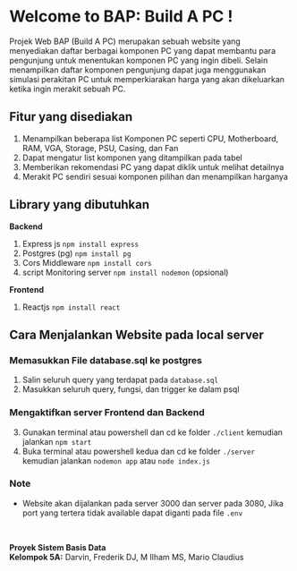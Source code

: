 # Welcome to BAP: Build A PC !

Projek Web BAP (Build A PC) merupakan sebuah website yang menyediakan 
daftar berbagai komponen PC yang dapat membantu para pengunjung
untuk menentukan komponen PC yang ingin dibeli. Selain menampilkan daftar komponen
pengunjung dapat juga menggunakan simulasi perakitan PC untuk memperkiarakan
harga yang akan dikeluarkan ketika ingin merakit sebuah PC.

## Fitur yang disediakan
1. Menampilkan beberapa list Komponen PC seperti CPU, Motherboard, RAM, VGA, Storage, PSU, Casing, dan Fan
2. Dapat mengatur list komponen yang ditampilkan pada tabel
3. Memberikan rekomendasi PC yang dapat diklik untuk melihat detailnya
4. Merakit PC sendiri sesuai komponen pilihan dan menampilkan harganya

## Library yang dibutuhkan</br>
<b>Backend</b>
1. Express js `npm install express`
2. Postgres (pg) `npm install pg`
3. Cors Middleware `npm install cors`
4. script Monitoring server `npm install nodemon` (opsional)

<b>Frontend</b>
1. Reactjs `npm install react`

## Cara Menjalankan Website pada local server
### Memasukkan File database.sql ke postgres
1. Salin seluruh query yang terdapat pada `database.sql`
2. Masukkan seluruh query, fungsi, dan trigger ke dalam psql 

### Mengaktifkan server Frontend dan Backend
3. Gunakan terminal atau powershell dan cd ke folder `./client` kemudian jalankan `npm start`
4. Buka terminal atau powershell kedua dan cd ke folder `./server` kemudian jalankan `nodemon app` atau `node index.js`

### Note
- Website akan dijalankan pada server 3000 dan server pada 3080, Jika port yang tertera tidak available dapat diganti pada file `.env`

</br>


<b>Proyek Sistem Basis Data </br>Kelompok 5A:</b>
Darvin, Frederik DJ, M Ilham MS, Mario Claudius
